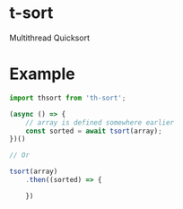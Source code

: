 # t-sort
Multithread Quicksort

# Example

```js
import thsort from 'th-sort';

(async () => {
	// array is defined somewhere earlier
    const sorted = await tsort(array);
})()

// Or

tsort(array)
	.then((sorted) => {

	})
```